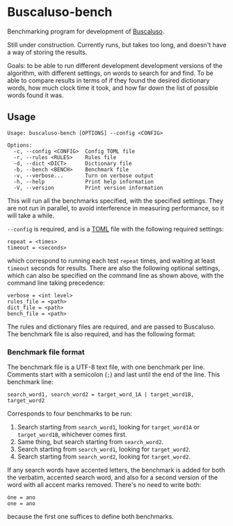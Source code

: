 # Buscaluso-bench

Benchmarking program for development of [Buscaluso](https://github.com/talflon/buscaluso).

Still under construction. Currently runs, but takes too long, and doesn't have a way of storing the results.

Goals: to be able to run different development development versions of the algorithm, with different settings, on words to search for and find.
To be able to compare results in terms of if they found the desired dictionary words, how much clock time it took, and how far down the list of possible words found it was.

## Usage

```
Usage: buscaluso-bench [OPTIONS] --config <CONFIG>

Options:
  -c, --config <CONFIG>  Config TOML file
  -r, --rules <RULES>    Rules file
  -d, --dict <DICT>      Dictionary file
  -b, --bench <BENCH>    Benchmark file
  -v, --verbose...       Turn on verbose output
  -h, --help             Print help information
  -V, --version          Print version information
```

This will run all the benchmarks specified, with the specified settings.
They are not run in parallel, to avoid interference in measuring performance, so it will take a while.

`--config` is required, and is a [TOML](https://toml.io/) file with the following required settings:

```
repeat = <times>
timeout = <seconds>
```

which correspond to running each test `repeat` times, and waiting at least `timeout` seconds for results. There are also the following optional settings, which can also be specified on the command line as shown above, with the command line taking precedence:

```
verbose = <int level>
rules_file = <path>
dict_file = <path>
bench_file = <path>
```

The rules and dictionary files are required, and are passed to Buscaluso. The benchmark file is also required, and has the following format:

### Benchmark file format

The benchmark file is a UTF-8 text file, with one benchmark per line.
Comments start with a semicolon (`;`) and last until the end of the line.
This benchmark line:

```
search_word1, search_word2 = target_word_1A | target_word1B, target_word2
```

Corresponds to four benchmarks to be run:

1. Search starting from `search_word1`, looking for `target_word1A` or `target_word1B`, whichever comes first.
2. Same thing, but search starting from `search_word2`.
3. Search starting from `search_word1`, looking for `target_word2`.
4. Search starting from `search_word2`, looking for `target_word2`.

If any search words have accented letters, the benchmark is added for both the verbatim, accented search word,
and also for a second version of the word with all accent marks removed. There's no need to write both:

```
óne = ano
one = ano
```

because the first one suffices to define both benchmarks.
